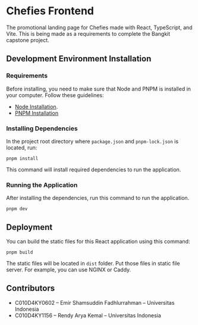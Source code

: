 # Chefies Frontend
The promotional landing page for Chefies made with React, TypeScript, and Vite. This is being made as a requirements to complete the Bangkit capstone project.

## Development Environment Installation

### Requirements
Before installing, you need to make sure that Node and PNPM is installed in your computer. Follow these guidelines:
- [Node Installation](https://nodejs.org/en/download/package-manager).
- [PNPM Installation](https://pnpm.io/)

### Installing Dependencies
In the project root directory where `package.json` and `pnpm-lock.json` is located, run:
```
pnpm install
```
This command will install required dependencies to run the application.

### Running the Application
After installing the dependencies, run this command to run the application.
```
pnpm dev
```

## Deployment
You can build the static files for this React application using this command:
```
pnpm build
```

The static files will be located in `dist` folder. Put those files in static file server. For example, you can use NGINX or Caddy.

## Contributors
- C010D4KY0602 – Emir Shamsuddin Fadhlurrahman – Universitas Indonesia
- C010D4KY1156 – Rendy Arya Kemal – Universitas Indonesia
